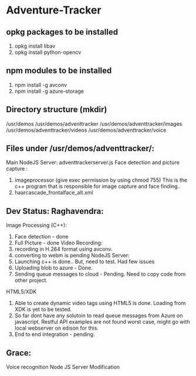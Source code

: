 # Adventure-Tracker
opkg packages to be installed
--------------------------------
1. opkg install libav
2. opkg install python-opencv

npm modules to be installed
-----------------------------------
1. npm install -g avconv
2. npm install -g azure-storage

Directory structure (mkdir)
-----------------------------
/usr/demos
/usr/demos/adventtracker
/usr/demos/adventtracker/images
/usr/demos/adventtracker/videos
/usr/demos/adventtracker/voice

Files under /usr/demos/adventtracker/:
--------------------------------
Main NodeJS Server: adventtrackerserver.js
Face detection and picture capture : 
1. imageprocessor (give exec permission by using chmod 755)
This is the c++ program that is responsible for image capture and face finding..
2. haarcascade_frontalface_alt.xml


Dev Status:
Raghavendra:
--------------
Image Processing (C++):
1. Face detection - done
2. Full Picture - done
Video Recording:
1. recording in H.264 format using avconv.  
2. converting to webm is pending
NodeJS Server:
1. Launching c++ is done.. But, need to test. Had few issues
2. Uploading blob to azure - Done.
3. Sending queue messages to cloud - Pending. Need to copy code from other project.

HTML5/XDK
1. Able to create dynamic video tags using HTML5 is done. Loading from XDK is yet to be tested.
2. So far dont have any solutoin to read queue messages from Azure on javascript. Restful API examples are not found
worst case, might go with local webserver on edison for this. 
3. End to end integration -  pending.  

Grace:
-----------------------
Voice recognition
Node JS Server Modification